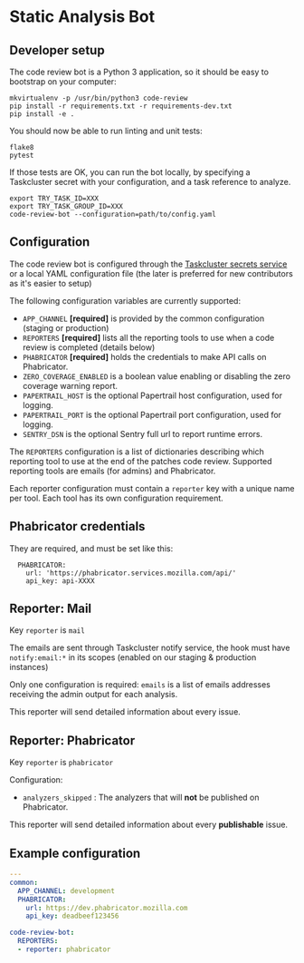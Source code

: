 Static Analysis Bot
===================

Developer setup
---------------

The code review bot is a Python 3 application, so it should be easy to bootstrap on your computer:

```
mkvirtualenv -p /usr/bin/python3 code-review
pip install -r requirements.txt -r requirements-dev.txt
pip install -e .
```

You should now be able to run linting and unit tests:

```
flake8
pytest
```

If those tests are OK, you can run the bot locally, by specifying a Taskcluster secret with your configuration, and a task reference to analyze.

```
export TRY_TASK_ID=XXX
export TRY_TASK_GROUP_ID=XXX
code-review-bot --configuration=path/to/config.yaml
```

Configuration
-------------

The code review bot is configured through the [Taskcluster secrets service](https://firefox-ci-tc.services.mozilla.com/secrets) or a local YAML configuration file (the later is preferred for new contributors as it's easier to setup)

The following configuration variables are currently supported:

* `APP_CHANNEL` **[required]** is provided by the common configuration (staging or production)
* `REPORTERS` **[required]** lists all the reporting tools to use when a code review is completed (details below)
* `PHABRICATOR` **[required]** holds the credentials to make API calls on Phabricator.
* `ZERO_COVERAGE_ENABLED` is a boolean value enabling or disabling the zero coverage warning report.
* `PAPERTRAIL_HOST` is the optional Papertrail host configuration, used for logging.
* `PAPERTRAIL_PORT` is the optional Papertrail port configuration, used for logging.
* `SENTRY_DSN` is the optional Sentry full url to report runtime errors.

The `REPORTERS` configuration is a list of dictionaries describing which reporting tool to use at the end of the patches code review.
Supported reporting tools are emails (for admins) and Phabricator.

Each reporter configuration must contain a `reporter` key with a unique name per tool. Each tool has its own configuration requirement.

Phabricator credentials
-----------------------

They are required, and must be set like this:

```
  PHABRICATOR:
    url: 'https://phabricator.services.mozilla.com/api/'
    api_key: api-XXXX
```

Reporter: Mail
--------------

Key `reporter` is `mail`

The emails are sent through Taskcluster notify service, the hook must have `notify:email:*` in its scopes (enabled on our staging & production instances)

Only one configuration is required: `emails` is a list of emails addresses receiving the admin output for each analysis.

This reporter will send detailed information about every issue.

Reporter: Phabricator
---------------------

Key `reporter` is `phabricator`

Configuration:

 * `analyzers_skipped` : The analyzers that will **not** be published on Phabricator.

This reporter will send detailed information about every **publishable** issue.

Example configuration
---------------------

```yaml
---
common:
  APP_CHANNEL: development
  PHABRICATOR:
    url: https://dev.phabricator.mozilla.com
    api_key: deadbeef123456

code-review-bot:
  REPORTERS:
  - reporter: phabricator
```
